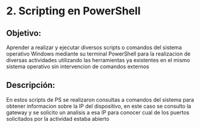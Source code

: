 # 2. Scripting en PowerShell

## Objetivo:
Aprender a realizar y ejecutar diversos scripts o comandos del sistema operativo Windows mediante su terminal PowerShell para la realizacion de diversas actividades utilizando las herramientas ya existentes en el mismo sistema operativo sin intervencion de comandos externos

## Descripción:
En estos scripts de PS se realizaron consultas a comandos del sistema para obtener informacion sobre la IP del dispositivo, en este caso se consulto la gateway y se solicito un analisis a esa IP para conocer cual de los puertos solicitados por la actividad estaba abierto
